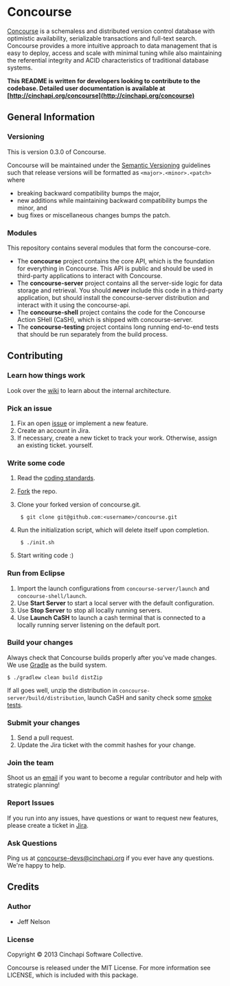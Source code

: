 # Concourse

[Concourse](http://cinchapi.org/concourse) is a schemaless and distributed version control database with optimistic availability, serializable transactions and full-text search. Concourse provides a more intuitive approach to data management that is easy to deploy, access and scale with minimal tuning while also maintaining the referential integrity and ACID characteristics of traditional database systems.

**This README is written for developers looking to contribute to the codebase. Detailed user documentation is available at [http://cinchapi.org/concourse](http://cinchapi.org/concourse)**

## General Information

### Versioning

This is version 0.3.0 of Concourse.

Concourse will be maintained under the [Semantic Versioning](http://semver.org)
guidelines such that release versions will be formatted as `<major>.<minor>.<patch>`
where

* breaking backward compatibility bumps the major,
* new additions while maintaining backward compatibility bumps the minor, and
* bug fixes or miscellaneous changes bumps the patch.

### Modules
This repository contains several modules that form the concourse-core.

* The **concourse** project contains the core API, which is the foundation for everything in Concourse. This API is public and should be used in third-party applications to interact with Concourse.
* The **concourse-server** project contains all the server-side logic for data storage and retrieval. You should __*never*__ include this code in a third-party application, but should install the concourse-server distribution and interact with it using the concourse-api.
* The **concourse-shell** project contains the code for the Concourse Action SHell (CaSH), which is shipped with concourse-server.
* The **concourse-testing** project contains long running end-to-end tests that should be run separately from the build process.

## Contributing
### Learn how things work
Look over the [wiki](https://cinchapi.atlassian.net/wiki/display/CON/Concourse) to learn about the internal architecture.

### Pick an issue
1. Fix an open [issue](https://cinchapi.atlassian.net/browse/CON) or implement a new feature.
2. Create an account in Jira.
3. If necessary, create a new ticket to track your work. Otherwise, assign an existing ticket. yourself.

### Write some code
1. Read the [coding standards](https://cinchapi.atlassian.net/wiki/display/CON/Coding+Standards).
2. [Fork](https://github.com/cinchapi/concourse/fork) the repo.
3. Clone your forked version of concourse.git.

		$ git clone git@github.com:<username>/concourse.git

4. Run the initialization script, which will delete itself upon completion.

		$ ./init.sh

5. Start writing code :)

### Run from Eclipse
1. Import the launch configurations from `concourse-server/launch` and `concourse-shell/launch`.
2. Use **Start Server** to start a local server with the default configuration.
3. Use **Stop Server** to stop all locally running servers.
4. Use **Launch CaSH** to launch a cash terminal that is connected to a locally running server listening on the default port.


### Build your changes
Always check that Concourse builds properly after you've made changes. We use [Gradle](http://www.gradle.org/) as the build system.

	$ ./gradlew clean build distZip

If all goes well, unzip the distribution in `concourse-server/build/distribution`, launch CaSH and sanity check some [smoke tests](https://cinchapi.atlassian.net/wiki/display/CON/Testing+Zone).

### Submit your changes
1. Send a pull request.
2. Update the Jira ticket with the commit hashes for your change.

### Join the team
Shoot us an [email](mailto:jeff@cinchapi.org) if you want to become a regular contributor and help with strategic planning!


### Report Issues
If you run into any issues, have questions or want to request new features, please create a ticket in [Jira](https://cinchapi.atlassian.net/browse/CON).

### Ask Questions
Ping us at [concourse-devs@cinchapi.org](mailto:concourse-devs@cinchapi.org) if you ever have any questions. We're happy to help.


## Credits
### Author

* Jeff Nelson

### License

Copyright © 2013 Cinchapi Software Collective.

Concourse is released under the MIT License. For more information see LICENSE, which is included with this package.

